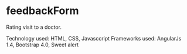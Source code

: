 # feedbackForm
Rating visit to a doctor.

Technology used: HTML, CSS, Javasccript
Frameworks used: AngularJs 1.4, Bootstrap 4.0, Sweet alert

